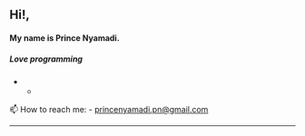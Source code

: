 ## Hi!,
#### My name is Prince Nyamadi. 
##### Love programming



-  -




  



📫 How to reach me: - princenyamadi.pn@gmail.com
- - - -
<!--
**princenyamadi/princenyamadi** is a ✨ _special_ ✨ repository because its `README.md` (this file) appears on your GitHub profile.

Here are some ideas to get you started:

- 🔭 I’m currently working on ...
- 🌱 I’m currently learning ...
- 👯 I’m looking to collaborate on ...
- 🤔 I’m looking for help with ...
- 💬 Ask me about ...
- 📫 How to reach me: ...
- 😄 Pronouns: ...
- ⚡ Fun fact: ...
-->
